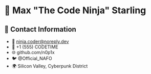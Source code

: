 # 🚀 Max "The Code Ninja" Starling

## 🎯 Contact Information
- 📧 ninja.coder@noreply.dev
- 📱 +1 (555) CODETIME
- 🌐 github.com/n0p1x
- 🐦 @Official_NAFO
- 🌍 Silicon Valley, Cyberpunk District
